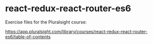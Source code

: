# react-redux-react-router-es6

Exercise files for the Pluralsight course:

https://app.pluralsight.com/library/courses/react-redux-react-router-es6/table-of-contents
